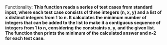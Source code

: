 Functionality: **This function reads a series of test cases from standard input, where each test case consists of three integers (n, x, y) and a list of x distinct integers from 1 to n. It calculates the minimum number of integers that can be added to the list to make it a contiguous sequence of integers from 1 to n, considering the constraints x, y, and the given list. The function then prints the minimum of the calculated answer and n-2 for each test case.**